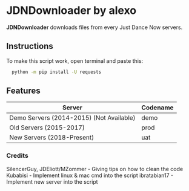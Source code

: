 # JDNDownloader by alexo
**JDNDownloader** downloads files from every Just Dance Now servers.
## Instructions
To make this script work, open terminal and paste this:
```bash
  python -m pip install -U requests
```
## Features
| Server | Codename |
| ------------- | ------------- |
| Demo Servers (2014-2015) (Not Available) | demo  |
| Old Servers (2015-2017) | prod |
| New Servers (2018-Present) | uat |

### Credits
SilencerGuy, JDEliott/MZommer - Giving tips on how to clean the code
Kubabisi - Implement linux & mac cmd into the script
ibratabian17 - Implement new server into the script